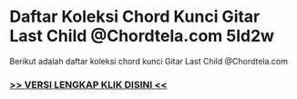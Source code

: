 
 # Daftar Koleksi Chord  Kunci Gitar Last Child @Chordtela.com 5ld2w


Berikut adalah daftar koleksi chord  kunci Gitar Last Child @Chordtela.com

###  <a href="https://shortlighzx.web.app?sq=Daftar Koleksi Chord  Kunci Gitar Last Child @Chordtela.com"> >> VERSI LENGKAP KLIK DISINI << </a>
